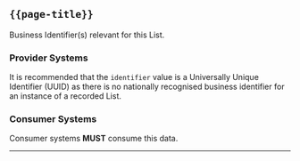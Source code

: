 ## <code>{{page-title}}</code>
Business Identifier(s) relevant for this List.

### Provider Systems

It is recommended that the `identifier` value is a Universally Unique Identifier (UUID) as there is no nationally recognised business identifier for an instance of a recorded List.

### Consumer Systems

Consumer systems **MUST** consume this data.


---


